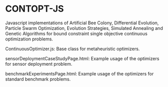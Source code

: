 # CONTOPT-JS
Javascript implementations of Artificial Bee Colony, Differential Evolution, Particle Swarm Optimization, Evolution Strategies, Simulated Annealing and Genetic Algorithms for bound constraint single objective continuous optimization problems.

ContinuousOptimizer.js: Base class for metaheuristic optimizers.

sensorDeploymentCaseStudyPage.html: Example usage of the optimizers for sensor deployment problem.

benchmarkExperimentsPage.html: Example usage of the optimizers for standard benchmark problems.
